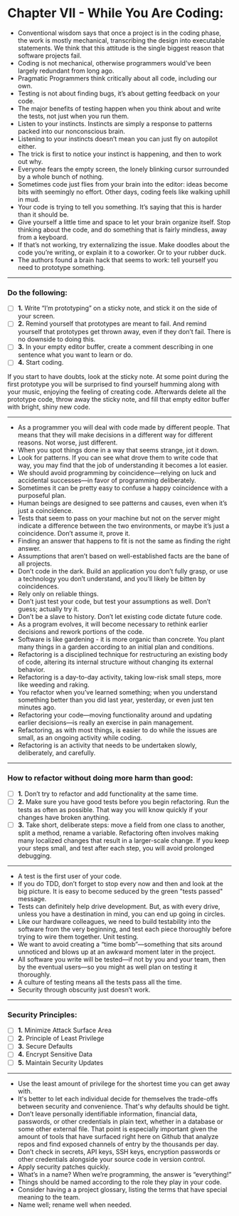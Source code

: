# Chapter VII - While You Are Coding:

- Conventional wisdom says that once a project is in the coding phase, the work is mostly mechanical, transcribing the design into executable statements. We think that this attitude is the single biggest reason that software projects fail.
- Coding is not mechanical, otherwise programmers would've been largely redundant from long ago.
- Pragmatic Programmers think critically about all code, including our own.
- Testing is not about finding bugs, it’s about getting feedback on your code.
- The major benefits of testing happen when you think about and write the tests, not just when you run them.
- Listen to your instincts. Instincts are simply a response to patterns packed into our nonconscious brain.
- Listening to your instincts doesn’t mean you can just fly on autopilot either.
- The trick is first to notice your instinct is happening, and then to work out why.
- Everyone fears the empty screen, the lonely blinking cursor surrounded by a whole bunch of nothing.
- Sometimes code just flies from your brain into the editor: ideas become bits with seemingly no effort. Other days, coding feels like walking uphill in mud.
- Your code is trying to tell you something. It’s saying that this is harder than it should be.
- Give yourself a little time and space to let your brain organize itself. Stop thinking about the code, and do something that is fairly mindless, away from a keyboard.
- If that’s not working, try externalizing the issue. Make doodles about the code you’re writing, or explain it to a coworker. Or to
  your rubber duck.
- The authors found a brain hack that seems to work: tell yourself you need to prototype something.

---

### Do the following:

- [ ] **1.** Write “I’m prototyping” on a sticky note, and stick it on the side of your screen.
- [ ] **2.** Remind yourself that prototypes are meant to fail. And remind yourself that prototypes get thrown away, even if they don’t fail. There is no downside to doing this.
- [ ] **3.** In your empty editor buffer, create a comment describing in one sentence what you want to learn or do.
- [ ] **4.** Start coding.

If you start to have doubts, look at the sticky note. At some point during the first prototype you will be surprised to find yourself humming along with your music, enjoying the feeling of creating code. Afterwards delete all the prototype code, throw away the sticky note, and fill that empty editor buffer with bright, shiny new code.

---

- As a programmer you will deal with code made by different people. That means that they will make decisions in a different way for different reasons. Not worse, just different.
- When you spot things done in a way that seems strange, jot it down.
- Look for patterns. If you can see what drove them to write code that way, you may find that the job of understanding it becomes a lot easier.
- We should avoid programming by coincidence—relying on luck and accidental successes—in favor of programming deliberately.
- Sometimes it can be pretty easy to confuse a happy coincidence with a purposeful plan.
- Human beings are designed to see patterns and causes, even when it’s just a coincidence.
- Tests that seem to pass on your machine but not on the server might indicate a difference between the two environments, or maybe it’s just a coincidence. Don’t assume it, prove it.
- Finding an answer that happens to fit is not the same as finding the right answer.
- Assumptions that aren’t based on well-established facts are the bane of all projects.
- Don’t code in the dark. Build an application you don’t fully grasp, or use a technology you don’t understand, and you’ll likely be bitten by coincidences.
- Rely only on reliable things.
- Don’t just test your code, but test your assumptions as well. Don’t guess; actually try it.
- Don’t be a slave to history. Don’t let existing code dictate future code.
- As a program evolves, it will become necessary to rethink earlier decisions and rework portions of the code.
- Software is like gardening - it is more organic than concrete. You plant many things in a garden according to an initial plan and conditions.
- Refactoring is a disciplined technique for restructuring an existing body of code, altering its internal structure without changing its external behavior.
- Refactoring is a day-to-day activity, taking low-risk small steps, more like weeding and raking.
- You refactor when you’ve learned something; when you understand something better than you did last year, yesterday, or even just ten minutes ago.
- Refactoring your code—moving functionality around and updating earlier decisions—is really an exercise in pain management.
- Refactoring, as with most things, is easier to do while the issues are small, as an ongoing activity while coding.
- Refactoring is an activity that needs to be undertaken slowly, deliberately, and carefully.

---

### How to refactor without doing more harm than good:

- [ ] **1.** Don’t try to refactor and add functionality at the same time.
- [ ] **2.** Make sure you have good tests before you begin refactoring. Run the tests as often as possible. That way you will know quickly if your changes have broken anything.
- [ ] **3.** Take short, deliberate steps: move a field from one class to another, split a method, rename a variable. Refactoring often involves making many localized changes that result in a larger-scale change. If you keep your steps small, and test after each step, you will avoid prolonged debugging.

---

- A test is the first user of your code.
- If you do TDD, don’t forget to stop every now and then and look at the big picture. It is easy to become seduced by the green "tests passed" message.
- Tests can definitely help drive development. But, as with every drive, unless you have a destination in mind, you can end up going in circles.
- Like our hardware colleagues, we need to build testability into the software from the very beginning, and test each piece thoroughly before trying to wire them together. Unit testing.
- We want to avoid creating a “time bomb”—something that sits around unnoticed and blows up at an awkward moment later in the project.
- All software you write will be tested—if not by you and your team, then by the eventual users—so you might as well plan on testing it thoroughly.
- A culture of testing means all the tests pass all the time.
- Security through obscurity just doesn’t work.

---

### Security Principles:

- [ ] **1.** Minimize Attack Surface Area
- [ ] **2.** Principle of Least Privilege
- [ ] **3.** Secure Defaults
- [ ] **4.** Encrypt Sensitive Data
- [ ] **5.** Maintain Security Updates

---

- Use the least amount of privilege for the shortest time you can get away with.
- It's better to let each individual decide for themselves the trade-offs between security and convenience. That's why defaults should be tight.
- Don’t leave personally identifiable information, financial data, passwords, or other credentials in plain text, whether in a database or some other external file. That point is especially important given the amount of tools that have surfaced right here on Github that analyze repos and find exposed channels of entry by the thousands per day.
- Don’t check in secrets, API keys, SSH keys, encryption passwords or other credentials alongside your source code in version control.
- Apply security patches quickly.
- What’s in a name? When we’re programming, the answer is “everything!”
- Things should be named according to the role they play in your code.
- Consider having a a project glossary, listing the terms that have special meaning to the team.
- Name well; rename well when needed.
